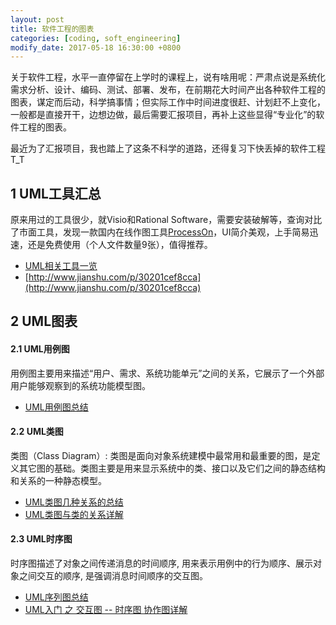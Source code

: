 ```yaml
---
layout: post
title: 软件工程的图表
categories: [coding, soft_engineering]
modify_date: 2017-05-18 16:30:00 +0800
---
```


关于软件工程，水平一直停留在上学时的课程上，说有啥用呢：严肃点说是系统化需求分析、设计、编码、测试、部署、发布，在前期花大时间产出各种软件工程的图表，谋定而后动，科学搞事情；但实际工作中时间进度很赶、计划赶不上变化，一般都是直接开干，边想边做，最后需要汇报项目，再补上这些显得“专业化”的软件工程的图表。

最近为了汇报项目，我也踏上了这条不科学的道路，还得复习下快丢掉的软件工程 T_T

## 1 UML工具汇总  

原来用过的工具很少，就Visio和Rational Software，需要安装破解等，查询对比了市面工具，发现一款国内在线作图工具[ProcessOn](https://www.processon.com/)，UI简介美观，上手简易迅速，还是免费使用（个人文件数量9张），值得推荐。

* [UML相关工具一览](http://www.umlchina.com/Tools/Newindex1.htm)  
* [http://www.jianshu.com/p/30201cef8cca](http://www.jianshu.com/p/30201cef8cca)  


## 2 UML图表

#### 2.1 UML用例图
用例图主要用来描述“用户、需求、系统功能单元”之间的关系，它展示了一个外部用户能够观察到的系统功能模型图。

* [UML用例图总结](http://kb.cnblogs.com/page/129491/)  

#### 2.2 UML类图
类图（Class Diagram）: 类图是面向对象系统建模中最常用和最重要的图，是定义其它图的基础。类图主要是用来显示系统中的类、接口以及它们之间的静态结构和关系的一种静态模型。

* [UML类图几种关系的总结](http://blog.csdn.net/tianhai110/article/details/6339565)  
* [UML类图与类的关系详解](http://www.uml.org.cn/oobject/201104212.asp)  


#### 2.3 UML时序图

时序图描述了对象之间传递消息的时间顺序, 用来表示用例中的行为顺序、展示对象之间交互的顺序, 是强调消息时间顺序的交互图。

* [UML序列图总结](http://kb.cnblogs.com/page/129493/)  
* [UML入门 之 交互图 -- 时序图 协作图详解](http://blog.csdn.net/doniexun/article/details/38317537)  
